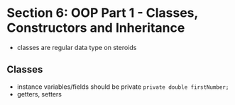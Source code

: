 # Section 6: OOP Part 1 - Classes, Constructors and Inheritance
- classes are regular data type on steroids

## Classes
- instance variables/fields should be private `private double firstNumber;`
- getters, setters